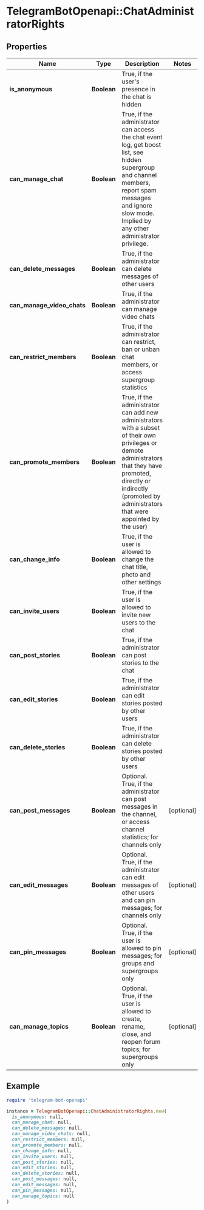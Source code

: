 # TelegramBotOpenapi::ChatAdministratorRights

## Properties

| Name | Type | Description | Notes |
| ---- | ---- | ----------- | ----- |
| **is_anonymous** | **Boolean** | True, if the user&#39;s presence in the chat is hidden |  |
| **can_manage_chat** | **Boolean** | True, if the administrator can access the chat event log, get boost list, see hidden supergroup and channel members, report spam messages and ignore slow mode. Implied by any other administrator privilege. |  |
| **can_delete_messages** | **Boolean** | True, if the administrator can delete messages of other users |  |
| **can_manage_video_chats** | **Boolean** | True, if the administrator can manage video chats |  |
| **can_restrict_members** | **Boolean** | True, if the administrator can restrict, ban or unban chat members, or access supergroup statistics |  |
| **can_promote_members** | **Boolean** | True, if the administrator can add new administrators with a subset of their own privileges or demote administrators that they have promoted, directly or indirectly (promoted by administrators that were appointed by the user) |  |
| **can_change_info** | **Boolean** | True, if the user is allowed to change the chat title, photo and other settings |  |
| **can_invite_users** | **Boolean** | True, if the user is allowed to invite new users to the chat |  |
| **can_post_stories** | **Boolean** | True, if the administrator can post stories to the chat |  |
| **can_edit_stories** | **Boolean** | True, if the administrator can edit stories posted by other users |  |
| **can_delete_stories** | **Boolean** | True, if the administrator can delete stories posted by other users |  |
| **can_post_messages** | **Boolean** | Optional. True, if the administrator can post messages in the channel, or access channel statistics; for channels only | [optional] |
| **can_edit_messages** | **Boolean** | Optional. True, if the administrator can edit messages of other users and can pin messages; for channels only | [optional] |
| **can_pin_messages** | **Boolean** | Optional. True, if the user is allowed to pin messages; for groups and supergroups only | [optional] |
| **can_manage_topics** | **Boolean** | Optional. True, if the user is allowed to create, rename, close, and reopen forum topics; for supergroups only | [optional] |

## Example

```ruby
require 'telegram-bot-openapi'

instance = TelegramBotOpenapi::ChatAdministratorRights.new(
  is_anonymous: null,
  can_manage_chat: null,
  can_delete_messages: null,
  can_manage_video_chats: null,
  can_restrict_members: null,
  can_promote_members: null,
  can_change_info: null,
  can_invite_users: null,
  can_post_stories: null,
  can_edit_stories: null,
  can_delete_stories: null,
  can_post_messages: null,
  can_edit_messages: null,
  can_pin_messages: null,
  can_manage_topics: null
)
```


